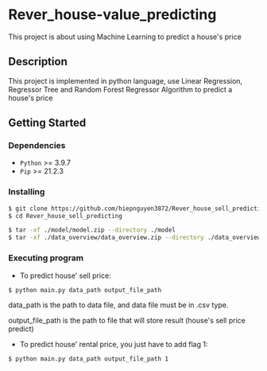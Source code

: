 # Rever_house-value_predicting

This project is about using Machine Learning to predict a house's price

## Description
This project is implemented in python language, use Linear Regression, Regressor Tree and Random Forest Regressor Algorithm to predict a house's price

## Getting Started

### Dependencies
- `Python` >= 3.9.7
- `Pip` >= 21.2.3

### Installing

```sh
$ git clone https://github.com/hiepnguyen3872/Rever_house_sell_predicting
$ cd Rever_house_sell_predicting
```

```sh
$ tar -xf ./model/model.zip --directory ./model  
$ tar -xf ./data_overview/data_overview.zip --directory ./data_overview
```

### Executing program
- To predict house' sell price: 
```sh
$ python main.py data_path output_file_path
```
data_path is the path to data file, and data file must be in .csv type.

output_file_path is the path to file that will store result (house's sell price predict)

- To predict house' rental price, you just have to add flag 1: 
```sh
$ python main.py data_path output_file_path 1
```
